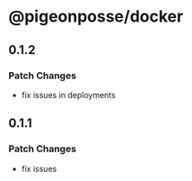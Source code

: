 # @pigeonposse/docker

## 0.1.2

### Patch Changes

- fix issues in deployments

## 0.1.1

### Patch Changes

- fix issues
